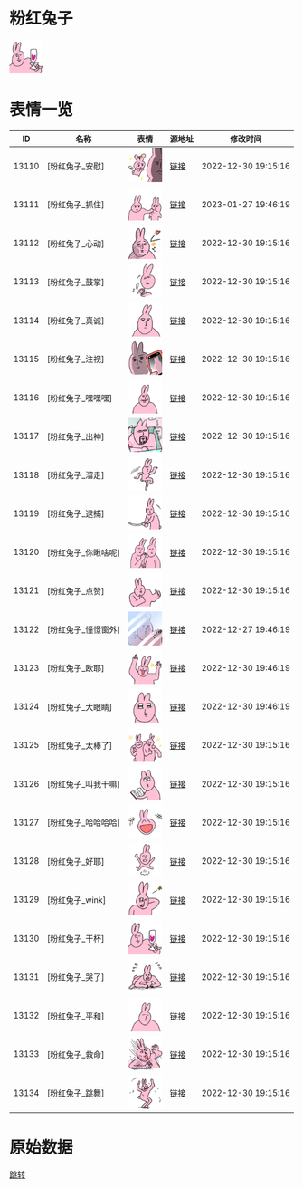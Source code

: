 # 粉红兔子

<img src="./cover.png" height="60" alt="cover" />

# 表情一览

|ID|名称|表情|源地址|修改时间|
|----|----|----|----|----|
|13110|[粉红兔子_安慰]|<img src="./pic/013110_%5B粉红兔子_安慰%5D.png" height="60" alt="安慰"/>|[链接](https://i0.hdslb.com/bfs/garb/item/f5d10320a6e4b754fbfa49b7db9727def985a648.png)|2022-12-30 19:15:16|
|13111|[粉红兔子_抓住]|<img src="./pic/013111_%5B粉红兔子_抓住%5D.png" height="60" alt="抓住"/>|[链接](https://i0.hdslb.com/bfs/garb/item/be6d7effff5205a652f18c40811d874432d6b676.png)|2023-01-27 19:46:19|
|13112|[粉红兔子_心动]|<img src="./pic/013112_%5B粉红兔子_心动%5D.png" height="60" alt="心动"/>|[链接](https://i0.hdslb.com/bfs/garb/item/ee2e8f4c032ecf491d841909580e11dd1e048ca7.png)|2022-12-30 19:15:16|
|13113|[粉红兔子_鼓掌]|<img src="./pic/013113_%5B粉红兔子_鼓掌%5D.png" height="60" alt="鼓掌"/>|[链接](https://i0.hdslb.com/bfs/garb/item/2a0303718661857f1ea67a691360c634c995ff81.png)|2022-12-30 19:15:16|
|13114|[粉红兔子_真诚]|<img src="./pic/013114_%5B粉红兔子_真诚%5D.png" height="60" alt="真诚"/>|[链接](https://i0.hdslb.com/bfs/garb/item/a8d91e5dc8c86ff2a04513cd4bb21ed3a0c06e75.png)|2022-12-30 19:15:16|
|13115|[粉红兔子_注视]|<img src="./pic/013115_%5B粉红兔子_注视%5D.png" height="60" alt="注视"/>|[链接](https://i0.hdslb.com/bfs/garb/item/52487323c033d7180c3a657fd9fa4c297d59b5ba.png)|2022-12-30 19:15:16|
|13116|[粉红兔子_嘿嘿嘿]|<img src="./pic/013116_%5B粉红兔子_嘿嘿嘿%5D.png" height="60" alt="嘿嘿嘿"/>|[链接](https://i0.hdslb.com/bfs/garb/item/2c6c80aa5818492fba1271b82982a1632bcf5511.png)|2022-12-30 19:15:16|
|13117|[粉红兔子_出神]|<img src="./pic/013117_%5B粉红兔子_出神%5D.png" height="60" alt="出神"/>|[链接](https://i0.hdslb.com/bfs/garb/item/e34b7a47d65327efe8c84cb9d433fda754bf776a.png)|2022-12-30 19:15:16|
|13118|[粉红兔子_溜走]|<img src="./pic/013118_%5B粉红兔子_溜走%5D.png" height="60" alt="溜走"/>|[链接](https://i0.hdslb.com/bfs/garb/item/98bddcd00c14c34b4e2f7de33dbd2aefdcc5c849.png)|2022-12-30 19:15:16|
|13119|[粉红兔子_逮捕]|<img src="./pic/013119_%5B粉红兔子_逮捕%5D.png" height="60" alt="逮捕"/>|[链接](https://i0.hdslb.com/bfs/garb/item/820cdd1dad60ec0d3e6d23d966e195993173f682.png)|2022-12-30 19:15:16|
|13120|[粉红兔子_你瞅啥呢]|<img src="./pic/013120_%5B粉红兔子_你瞅啥呢%5D.png" height="60" alt="你瞅啥呢"/>|[链接](https://i0.hdslb.com/bfs/garb/item/9477b0d99735c09c85219c5279ce1318a00c20ae.png)|2022-12-30 19:15:16|
|13121|[粉红兔子_点赞]|<img src="./pic/013121_%5B粉红兔子_点赞%5D.png" height="60" alt="点赞"/>|[链接](https://i0.hdslb.com/bfs/garb/item/3a5c8bd5f30bce5b41e558810abbc0459b4f2eeb.png)|2022-12-30 19:15:16|
|13122|[粉红兔子_憧憬窗外]|<img src="./pic/013122_%5B粉红兔子_憧憬窗外%5D.png" height="60" alt="憧憬窗外"/>|[链接](https://i0.hdslb.com/bfs/garb/item/7bee36c7e6be3d87fc93afd4629d15c7a5cb50f7.png)|2022-12-27 19:46:19|
|13123|[粉红兔子_欧耶]|<img src="./pic/013123_%5B粉红兔子_欧耶%5D.png" height="60" alt="欧耶"/>|[链接](https://i0.hdslb.com/bfs/garb/item/bc2323e16ef26343a6279be577ee033f14f38afd.png)|2022-12-30 19:46:19|
|13124|[粉红兔子_大眼睛]|<img src="./pic/013124_%5B粉红兔子_大眼睛%5D.png" height="60" alt="大眼睛"/>|[链接](https://i0.hdslb.com/bfs/garb/item/0a7f9bf592be7fde2689052dd51c4e93ad550839.png)|2022-12-30 19:46:19|
|13125|[粉红兔子_太棒了]|<img src="./pic/013125_%5B粉红兔子_太棒了%5D.png" height="60" alt="太棒了"/>|[链接](https://i0.hdslb.com/bfs/garb/item/211693897dda79ab8ca627305dc7f42c6f35542f.png)|2022-12-30 19:15:16|
|13126|[粉红兔子_叫我干嘛]|<img src="./pic/013126_%5B粉红兔子_叫我干嘛%5D.png" height="60" alt="叫我干嘛"/>|[链接](https://i0.hdslb.com/bfs/garb/item/701f059bd45265ca369deb9e8149921b0fa41181.png)|2022-12-30 19:15:16|
|13127|[粉红兔子_哈哈哈哈]|<img src="./pic/013127_%5B粉红兔子_哈哈哈哈%5D.png" height="60" alt="哈哈哈哈"/>|[链接](https://i0.hdslb.com/bfs/garb/item/c13ab2157886ed67cf65443de36f20879e2d67a4.png)|2022-12-30 19:15:16|
|13128|[粉红兔子_好耶]|<img src="./pic/013128_%5B粉红兔子_好耶%5D.png" height="60" alt="好耶"/>|[链接](https://i0.hdslb.com/bfs/garb/item/10f3f854f467da5f245c29c3cbfa1d0682730a1a.png)|2022-12-30 19:15:16|
|13129|[粉红兔子_wink]|<img src="./pic/013129_%5B粉红兔子_wink%5D.png" height="60" alt="wink"/>|[链接](https://i0.hdslb.com/bfs/garb/item/c2eda33e515fe568f150e61371c690379f7aa991.png)|2022-12-30 19:15:16|
|13130|[粉红兔子_干杯]|<img src="./pic/013130_%5B粉红兔子_干杯%5D.png" height="60" alt="干杯"/>|[链接](https://i0.hdslb.com/bfs/garb/item/5b9e94a60b5f36d5279620d1ee344f69cfe50d7a.png)|2022-12-30 19:15:16|
|13131|[粉红兔子_哭了]|<img src="./pic/013131_%5B粉红兔子_哭了%5D.png" height="60" alt="哭了"/>|[链接](https://i0.hdslb.com/bfs/garb/item/6333ecee160fe4e73d7feefe8ef3b6fd7dd9deb6.png)|2022-12-30 19:15:16|
|13132|[粉红兔子_平和]|<img src="./pic/013132_%5B粉红兔子_平和%5D.png" height="60" alt="平和"/>|[链接](https://i0.hdslb.com/bfs/garb/item/d26761efd51fc57ca349302b72f67f96da531cfc.png)|2022-12-30 19:15:16|
|13133|[粉红兔子_救命]|<img src="./pic/013133_%5B粉红兔子_救命%5D.png" height="60" alt="救命"/>|[链接](https://i0.hdslb.com/bfs/garb/item/39f3cfabab9ae0e68d9c0ffb0be09d7f2597b9d7.png)|2022-12-30 19:15:16|
|13134|[粉红兔子_跳舞]|<img src="./pic/013134_%5B粉红兔子_跳舞%5D.png" height="60" alt="跳舞"/>|[链接](https://i0.hdslb.com/bfs/garb/item/fa41f3bdce8967f4f00c6f40999bc3078fc52cd1.png)|2022-12-30 19:15:16|

# 原始数据

[跳转](./raw.json)

